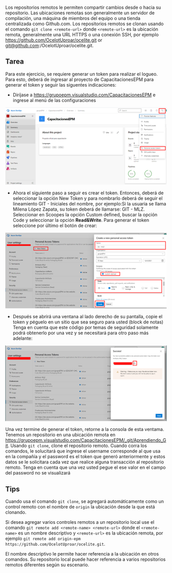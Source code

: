 Los repositorios remotos le permiten compartir cambios desde o hacia su repositorio. Las ubicaciones remotas son generalmente un servidor de compilación, una máquina de miembros del equipo o una tienda centralizada como Github.com. Los repositorios remotos se clonan usando el comando `git clone <remote-url>` donde `<remote-url>` es la ubicación remota, generalmente una URL HTTPS o una conexión SSH, por ejemplo https://github.com/OcelotUproar/ocelite.git or git@github.com:/OcelotUproar/ocelite.git.  

## Tarea

Para este ejercicio, se requiere generar un token para realizar el logueo. Para esto, deberá de ingresar al proyecto de CapacitacionesEPM para generar el token y seguir las siguentes indicaciones:

- Diríjase a https://grupoepm.visualstudio.com/CapacitacionesEPM e ingrese al menú de las configuraciones

![generar-token](./assets/Generar-Token.png)

- Ahora el siguiente paso a seguir es crear el token. Entonces, deberá de seleccionar la opción New Token y para nombrarlo deberá de seguir el lineamiento GIT - Iniciales del nombre, por ejemplo:Si la usuaria se llama Milena López Zapata, su token deberá de llamarse: GIT - MLZ. Seleccionar en Scoopes la opción Custom defined, buscar la opción Code y seleccionar la opción **Read&Write**. Para generar el token seleccione por último el botón de crear:

![crear-token](./assets/Crear-Token.png)

- Después se abrirá una ventana al lado derecho de su pantalla, copie el token y péguelo en un sitio que sea seguro para usted (block de notas) Tenga en cuenta que este código por temas de seguridad solamente podrá obtenerlo por una vez y se necesitará para otro paso más adelante:

![copiar-token](./assets/Copiar-Token.png)

Una vez termine de generar el token, retorne a la consola de esta ventama. Tenemos un repositorio en una ubicación remota en https://grupoepm.visualstudio.com/CapacitacionesEPM/_git/Aprendiendo_Git. Usando `git clone`, clone el repositorio remoto. Cuando corra los comandos, le solucitará que ingrese el username corresponde al que usa en la compañía y el password es el token que generó anteriormente y estos datos se le solicitara cada vez que realice alguna transacción al repositorio remoto. Tenga en cuenta que una vez usted pegue el ese valor en el campo del password no se visualizará

## Tips

Cuando usa el comando `git clone`, se agregará automáticamente como un control remoto con el nombre de `origin` la ubicación desde la que está clonando.

Si desea agregar varios controles remotos a un repositorio local use el comando `git remote add <remote-name> <remote-url>` donde el `<remote-name>` es un nombre descriptivo y `<remote-url>` es la ubicación remota, por ejemplo `git remote add origin-epm https://github.com/OcelotUproar/ocelite.git`.

El nombre descriptivo le permite hacer referencia a la ubicación en otros comandos. Su repositorio local puede hacer referencia a varios repositorios remotos diferentes según su escenario.